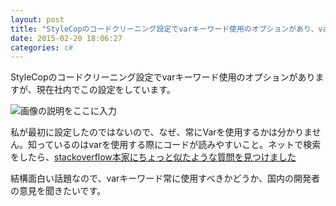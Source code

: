 ```yaml
---
layout: post
title: "StyleCopのコードクリーニング設定でvarキーワード使用のオプションがあり、varキーワード使用すべきなのか？"
date: 2015-02-20 18:06:27
categories: c#
---
```

<p>StyleCopのコードクリーニング設定でvarキーワード使用のオプションがありますが、現在社内でこの設定をしています。</p>

<p><img src="https://i.stack.imgur.com/NQJt0.png" alt="画像の説明をここに入力"></p>

<p>私が最初に設定したのではないので、なぜ、常にVarを使用するかは分かりません。知っているのはvarを使用する際にコードが読みやすいこと。ネットで検索をしたら、<a href="https://stackoverflow.com/questions/41479/use-of-var-keyword-in-c-sharp">stackoverflow本家にちょっと似たような質問を見つけました</a></p>

<p>結構面白い話題なので、varキーワード常に使用すべきかどうか、国内の開発者の意見を聞きたいです。</p>
